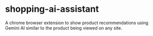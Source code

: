 # shopping-ai-assistant
A chrome browser extension to show product recommendations using Gemini AI similar to the product being viewed on any site.